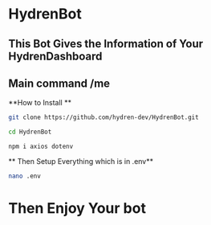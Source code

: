 # HydrenBot
## This Bot Gives the Information of Your HydrenDashboard
## Main command /me 
**How to Install **
```bash
git clone https://github.com/hydren-dev/HydrenBot.git
```
```bash
cd HydrenBot
```
```npm
npm i axios dotenv
```
** Then Setup Everything which is in .env**
```bash
nano .env
```
# Then Enjoy Your bot
